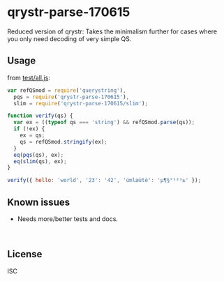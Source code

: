 ﻿
<!--#echo json="package.json" key="name" underline="=" -->
qrystr-parse-170615
===================
<!--/#echo -->

<!--#echo json="package.json" key="description" -->
Reduced version of qrystr: Takes the minimalism further for cases where you
only need decoding of very simple QS.
<!--/#echo -->


Usage
-----

from [test/all.js](test/all.js):

<!--#include file="test/all.js" start="  //#u" stop="  //#r"
  outdent="  " code="javascript" -->
<!--#verbatim lncnt="17" -->
```javascript
var refQSmod = require('querystring'),
  pqs = require('qrystr-parse-170615'),
  slim = require('qrystr-parse-170615/slim');

function verify(qs) {
  var ex = ((typeof qs === 'string') && refQSmod.parse(qs));
  if (!ex) {
    ex = qs;
    qs = refQSmod.stringify(ex);
  }
  eq(pqs(qs), ex);
  eq(slim(qs), ex);
}

verify({ hello: 'world', '23': '42', 'úmlæütè': 'µ¶§°¹²³±' });
```
<!--/include-->



<!--#toc stop="scan" -->



Known issues
------------

* Needs more/better tests and docs.




&nbsp;


License
-------
<!--#echo json="package.json" key=".license" -->
ISC
<!--/#echo -->
